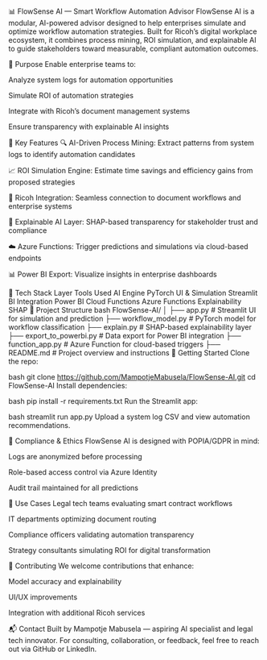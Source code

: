 📊 FlowSense AI — Smart Workflow Automation Advisor
FlowSense AI is a modular, AI-powered advisor designed to help enterprises simulate and optimize workflow automation strategies. Built for Ricoh’s digital workplace ecosystem, it combines process mining, ROI simulation, and explainable AI to guide stakeholders toward measurable, compliant automation outcomes.

🚀 Purpose
Enable enterprise teams to:

Analyze system logs for automation opportunities

Simulate ROI of automation strategies

Integrate with Ricoh’s document management systems

Ensure transparency with explainable AI insights

🧠 Key Features
🔍 AI-Driven Process Mining: Extract patterns from system logs to identify automation candidates

📈 ROI Simulation Engine: Estimate time savings and efficiency gains from proposed strategies

🔗 Ricoh Integration: Seamless connection to document workflows and enterprise systems

🧾 Explainable AI Layer: SHAP-based transparency for stakeholder trust and compliance

☁️ Azure Functions: Trigger predictions and simulations via cloud-based endpoints

📊 Power BI Export: Visualize insights in enterprise dashboards

🧰 Tech Stack
Layer	Tools Used
AI Engine	PyTorch
UI & Simulation	Streamlit
BI Integration	Power BI
Cloud Functions	Azure Functions
Explainability	SHAP
📁 Project Structure
bash
FlowSense-AI/
│
├── app.py                  # Streamlit UI for simulation and prediction
├── workflow_model.py       # PyTorch model for workflow classification
├── explain.py              # SHAP-based explainability layer
├── export_to_powerbi.py    # Data export for Power BI integration
├── function_app.py         # Azure Function for cloud-based triggers
├── README.md               # Project overview and instructions
🧪 Getting Started
Clone the repo:

bash
git clone https://github.com/MampotjeMabusela/FlowSense-AI.git
cd FlowSense-AI
Install dependencies:

bash
pip install -r requirements.txt
Run the Streamlit app:

bash
streamlit run app.py
Upload a system log CSV and view automation recommendations.

🔐 Compliance & Ethics
FlowSense AI is designed with POPIA/GDPR in mind:

Logs are anonymized before processing

Role-based access control via Azure Identity

Audit trail maintained for all predictions

📌 Use Cases
Legal tech teams evaluating smart contract workflows

IT departments optimizing document routing

Compliance officers validating automation transparency

Strategy consultants simulating ROI for digital transformation

🤝 Contributing
We welcome contributions that enhance:

Model accuracy and explainability

UI/UX improvements

Integration with additional Ricoh services

📬 Contact
Built by Mampotje Mabusela — aspiring AI specialist and legal tech innovator. For consulting, collaboration, or feedback, feel free to reach out via GitHub or LinkedIn.
